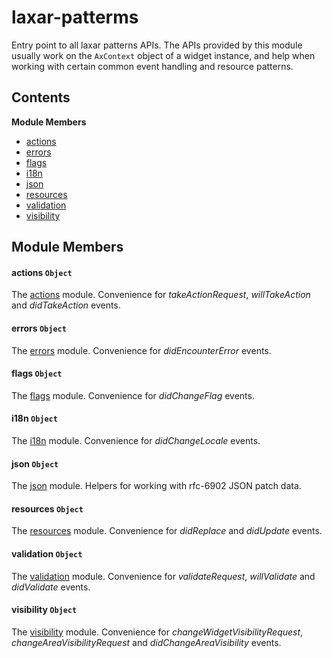 
# <a id="laxar-patterms"></a>laxar-patterms

Entry point to all laxar patterns APIs.
The APIs provided by this module usually work on the `AxContext` object of a widget instance, and help
when working with certain common event handling and resource patterns.

## Contents

**Module Members**

- [actions](#actions)
- [errors](#errors)
- [flags](#flags)
- [i18n](#i18n)
- [json](#json)
- [resources](#resources)
- [validation](#validation)
- [visibility](#visibility)

## Module Members

#### <a id="actions"></a>actions `Object`

The [actions](./lib.actions.md) module.
Convenience for *takeActionRequest*, *willTakeAction* and *didTakeAction* events.

#### <a id="errors"></a>errors `Object`

The [errors](./lib.errors.md) module.
Convenience for *didEncounterError* events.

#### <a id="flags"></a>flags `Object`

The [flags](./lib.flags.md) module.
Convenience for *didChangeFlag* events.

#### <a id="i18n"></a>i18n `Object`

The [i18n](./lib.i18n.md) module.
Convenience for *didChangeLocale* events.

#### <a id="json"></a>json `Object`

The [json](./lib.json.md) module.
Helpers for working with rfc-6902 JSON patch data.

#### <a id="resources"></a>resources `Object`

The [resources](./lib.resources.md) module.
Convenience for *didReplace* and *didUpdate* events.

#### <a id="validation"></a>validation `Object`

The [validation](./lib.validation.md) module.
Convenience for *validateRequest*, *willValidate* and *didValidate* events.

#### <a id="visibility"></a>visibility `Object`

The [visibility](./lib.visibility.md) module.
Convenience for *changeWidgetVisibilityRequest*, *changeAreaVisibilityRequest* and
*didChangeAreaVisibility* events.
